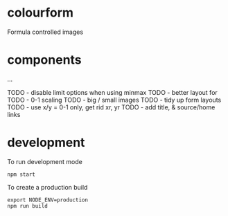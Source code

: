 # colourform
Formula controlled images

# components
...

TODO - disable limit options when using minmax
TODO - better layout for
TODO - 0-1 scaling
TODO - big / small images
TODO - tidy up form layouts
TODO - use x/y = 0-1 only, get rid xr, yr
TODO - add title, & source/home links


# development
To run development mode
```
npm start
```
To create a production build
```
export NODE_ENV=production
npm run build
```